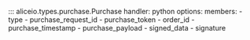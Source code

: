 ::: aliceio.types.purchase.Purchase
    handler: python
    options:
      members:
        - type
        - purchase_request_id
        - purchase_token
        - order_id
        - purchase_timestamp
        - purchase_payload
        - signed_data
        - signature
